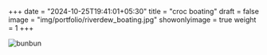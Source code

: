 +++
date = "2024-10-25T19:41:01+05:30"
title = "croc boating"
draft = false
image = "img/portfolio/riverdew_boating.jpg"
showonlyimage = true
weight = 1
+++

![bunbun](/img/portfolio/riverdew_boating.jpg)
